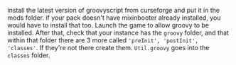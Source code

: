 install the latest version of groovyscript from curseforge and put it in the mods folder. if your pack doesn't have mixinbooter already installed, you would have to install that too. Launch the game to allow groovy to be installed. After that, check that your instance has the `groovy` folder, and that within that folder there are 3 more called `'preInit', 'postInit', 'classes'`. If they're not there create them.
`Util.groovy` goes into the `classes` folder.
